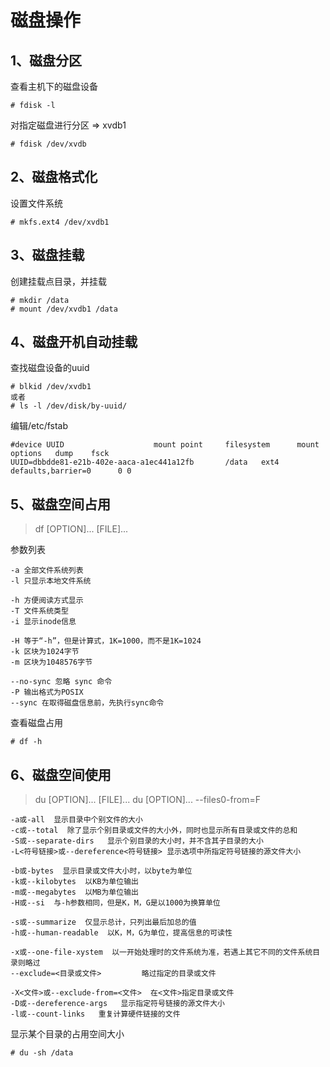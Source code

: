 # 磁盘操作

## 1、磁盘分区

查看主机下的磁盘设备
````
# fdisk -l
````
对指定磁盘进行分区 => xvdb1
````
# fdisk /dev/xvdb
````

## 2、磁盘格式化
设置文件系统
````
# mkfs.ext4 /dev/xvdb1
````

## 3、磁盘挂载
创建挂载点目录，并挂载
````
# mkdir /data
# mount /dev/xvdb1 /data
````

## 4、磁盘开机自动挂载
查找磁盘设备的uuid
````
# blkid /dev/xvdb1
或者
# ls -l /dev/disk/by-uuid/
````
编辑/etc/fstab
````
#device UUID                    mount point     filesystem      mount options   dump    fsck
UUID=dbbdde81-e21b-402e-aaca-a1ec441a12fb       /data   ext4    defaults,barrier=0      0 0
````

## 5、磁盘空间占用

 > df [OPTION]... [FILE]...

参数列表
````
-a 全部文件系统列表
-l 只显示本地文件系统

-h 方便阅读方式显示
-T 文件系统类型
-i 显示inode信息

-H 等于“-h”，但是计算式，1K=1000，而不是1K=1024
-k 区块为1024字节
-m 区块为1048576字节

--no-sync 忽略 sync 命令
-P 输出格式为POSIX
--sync 在取得磁盘信息前，先执行sync命令
````

 查看磁盘占用
 ````
 # df -h
 ````

## 6、磁盘空间使用

 > du [OPTION]... [FILE]...
 > du [OPTION]... --files0-from=F

````
-a或-all  显示目录中个别文件的大小
-c或--total  除了显示个别目录或文件的大小外，同时也显示所有目录或文件的总和
-S或--separate-dirs   显示个别目录的大小时，并不含其子目录的大小
-L<符号链接>或--dereference<符号链接> 显示选项中所指定符号链接的源文件大小

-b或-bytes  显示目录或文件大小时，以byte为单位
-k或--kilobytes  以KB为单位输出
-m或--megabytes  以MB为单位输出
-H或--si  与-h参数相同，但是K，M，G是以1000为换算单位

-s或--summarize  仅显示总计，只列出最后加总的值
-h或--human-readable  以K，M，G为单位，提高信息的可读性

-x或--one-file-xystem  以一开始处理时的文件系统为准，若遇上其它不同的文件系统目录则略过
--exclude=<目录或文件>         略过指定的目录或文件

-X<文件>或--exclude-from=<文件>  在<文件>指定目录或文件
-D或--dereference-args   显示指定符号链接的源文件大小
-l或--count-links   重复计算硬件链接的文件
````

显示某个目录的占用空间大小
````
# du -sh /data
````
